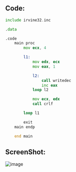 ## Code:

```asm
include irvine32.inc

.data

.code
	main proc
		mov ecx, 4

		l1:
			mov edx, ecx
			mov eax, 1

			l2:
				call writedec
				inc eax
			loop l2

			mov ecx, edx
			call crlf

		loop l1

		exit
	main endp

	end main
```

## ScreenShot:

![image](https://github.com/user-attachments/assets/29e3befd-e6d6-4a32-85f8-22ada7fafd40)
